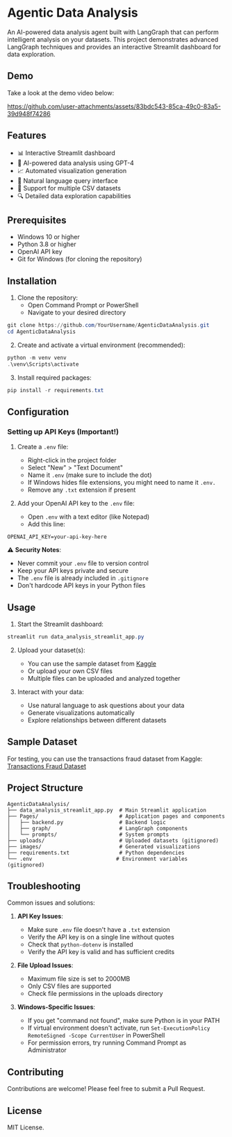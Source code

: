 # Agentic Data Analysis

An AI-powered data analysis agent built with LangGraph that can perform intelligent analysis on your datasets. This project demonstrates advanced LangGraph techniques and provides an interactive Streamlit dashboard for data exploration.

## Demo

Take a look at the demo video below:

https://github.com/user-attachments/assets/83bdc543-85ca-49c0-83a5-39d948f74286

## Features

- 📊 Interactive Streamlit dashboard
- 🤖 AI-powered data analysis using GPT-4
- 📈 Automated visualization generation
- 💬 Natural language query interface
- 📁 Support for multiple CSV datasets
- 🔍 Detailed data exploration capabilities

## Prerequisites

- Windows 10 or higher
- Python 3.8 or higher
- OpenAI API key
- Git for Windows (for cloning the repository)

## Installation

1. Clone the repository:
   - Open Command Prompt or PowerShell
   - Navigate to your desired directory
```powershell
git clone https://github.com/YourUsername/AgenticDataAnalysis.git
cd AgenticDataAnalysis
```

2. Create and activate a virtual environment (recommended):
```powershell
python -m venv venv
.\venv\Scripts\activate
```

3. Install required packages:
```powershell
pip install -r requirements.txt
```

## Configuration

### Setting up API Keys (Important!)

1. Create a `.env` file:
   - Right-click in the project folder
   - Select "New" > "Text Document"
   - Name it `.env` (make sure to include the dot)
   - If Windows hides file extensions, you might need to name it `.env.`
   - Remove any `.txt` extension if present

2. Add your OpenAI API key to the `.env` file:
   - Open `.env` with a text editor (like Notepad)
   - Add this line:
```plaintext
OPENAI_API_KEY=your-api-key-here
```

⚠️ **Security Notes**:
- Never commit your `.env` file to version control
- Keep your API keys private and secure
- The `.env` file is already included in `.gitignore`
- Don't hardcode API keys in your Python files

## Usage

1. Start the Streamlit dashboard:
```powershell
streamlit run data_analysis_streamlit_app.py
```

2. Upload your dataset(s):
   - You can use the sample dataset from [Kaggle](https://www.kaggle.com/datasets/computingvictor/transactions-fraud-datasets/data)
   - Or upload your own CSV files
   - Multiple files can be uploaded and analyzed together

3. Interact with your data:
   - Use natural language to ask questions about your data
   - Generate visualizations automatically
   - Explore relationships between different datasets

## Sample Dataset

For testing, you can use the transactions fraud dataset from Kaggle:
[Transactions Fraud Dataset](https://www.kaggle.com/datasets/computingvictor/transactions-fraud-datasets/data)

## Project Structure

```
AgenticDataAnalysis/
├── data_analysis_streamlit_app.py  # Main Streamlit application
├── Pages/                          # Application pages and components
│   ├── backend.py                  # Backend logic
│   ├── graph/                      # LangGraph components
│   └── prompts/                    # System prompts
├── uploads/                        # Uploaded datasets (gitignored)
├── images/                         # Generated visualizations
├── requirements.txt                # Python dependencies
└── .env                           # Environment variables (gitignored)
```

## Troubleshooting

Common issues and solutions:

1. **API Key Issues**:
   - Make sure `.env` file doesn't have a `.txt` extension
   - Verify the API key is on a single line without quotes
   - Check that `python-dotenv` is installed
   - Verify the API key is valid and has sufficient credits

2. **File Upload Issues**:
   - Maximum file size is set to 2000MB
   - Only CSV files are supported
   - Check file permissions in the uploads directory

3. **Windows-Specific Issues**:
   - If you get "command not found", make sure Python is in your PATH
   - If virtual environment doesn't activate, run `Set-ExecutionPolicy RemoteSigned -Scope CurrentUser` in PowerShell
   - For permission errors, try running Command Prompt as Administrator

## Contributing

Contributions are welcome! Please feel free to submit a Pull Request.

## License

MIT License.
